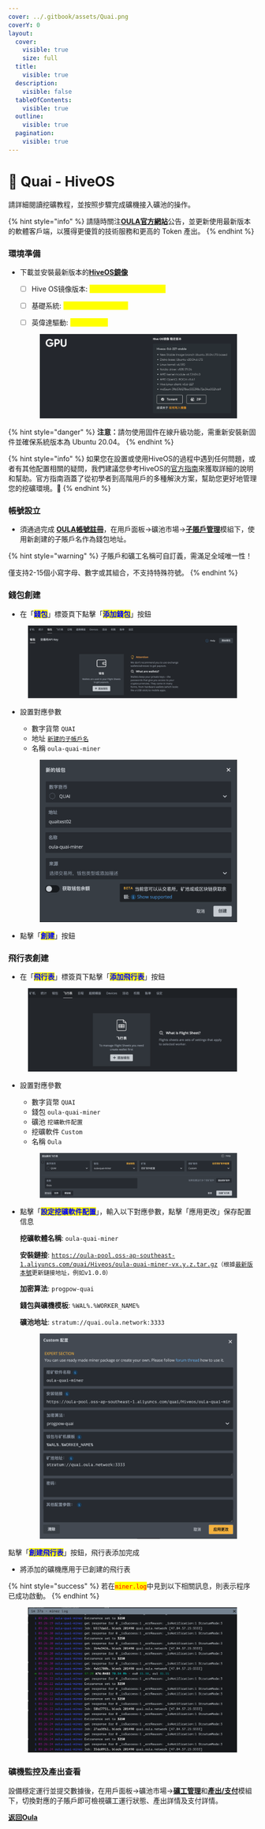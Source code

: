 ```yaml
---
cover: ../.gitbook/assets/Quai.png
coverY: 0
layout:
  cover:
    visible: true
    size: full
  title:
    visible: true
  description:
    visible: false
  tableOfContents:
    visible: true
  outline:
    visible: true
  pagination:
    visible: true
---
```


# 🤖 Quai - HiveOS

請詳細閱讀挖礦教程，並按照步驟完成礦機接入礦池的操作。

{% hint style="info" %}
請隨時關注[**OULA官方網站**](https://oula.network/zh)公告，並更新使用最新版本的軟體客戶端，以獲得更優質的技術服務和更高的 Token 產出。
{% endhint %}



### 環境準備

*   下載並安裝最新版本的[**HiveOS鏡像**](https://hiveon.com/zh/install/)

    * [ ] Hive OS镜像版本: <mark style="color:yellow;">HiveOS-0.6-227-stable</mark>
    * [ ] 基礎系統: <mark style="color:yellow;">Ubuntu 20.04.6 LTS</mark>
    * [ ] 英偉達驅動: <mark style="color:yellow;">v535.171.04</mark>



    <figure><img src="../.gitbook/assets/image (4).png" alt=""><figcaption></figcaption></figure>

{% hint style="danger" %}
**注意：**&#x8ACB;勿使用固件在線升級功能，需重新安裝新固件並確保系統版本為 Ubuntu 20.04。
{% endhint %}

{% hint style="info" %}
如果您在設置或使用HiveOS的過程中遇到任何問題，或者有其他配置相關的疑問，我們建議您參考HiveOS的[官方指南](https://hiveon.com/knowledge-base/guides/)來獲取詳細的說明和幫助。官方指南涵蓋了從初學者到高階用戶的多種解決方案，幫助您更好地管理您的挖礦環境。📘
{% endhint %}

### 帳號設立

* 須通過完成 [**OULA帳號註冊**](https://oula.network/zh/register)，在用戶面板→礦池市場→[**子賬戶管理**](https://oula.network/zh/pool/manager?tab=subAccount)模組下，使用新創建的子賬戶名作為錢包地址。

{% hint style="warning" %}
子賬戶和礦工名稱可自訂義，需滿足全域唯一性！&#x20;

僅支持2-15個小寫字母、數字或其組合，不支持特殊符號。
{% endhint %}

### &#x20;錢包創建

* 在「<mark style="color:blue;">**錢包**</mark>」標簽頁下點擊「<mark style="color:blue;">**添加錢包**</mark>」按鈕

<figure><img src="../.gitbook/assets/image (6).png" alt=""><figcaption></figcaption></figure>

*   設置對應參數

    * 數字貨幣 `QUAI`
    * 地址 [`新建的子帳戶名`](https://oula.network/zh/pool/manager?tab=subAccount)&#x20;
    * 名稱 `oula-quai-miner`&#x20;



    <figure><img src="../.gitbook/assets/image (17).png" alt=""><figcaption></figcaption></figure>
* 點擊「<mark style="color:blue;">**創建**</mark>」按鈕

### 飛行表創建

* 在「<mark style="color:blue;">**飛行表**</mark>」標簽頁下點擊「<mark style="color:blue;">**添加飛行表**</mark>」按鈕

<figure><img src="../.gitbook/assets/image (8).png" alt=""><figcaption></figcaption></figure>

*   設置對應參數

    * 數字貨幣 `QUAI`
    * 錢包 `oula-quai-miner`
    * 礦池 `挖礦軟件配置`
    * 挖礦軟件 `Custom`
    * 名稱 `Oula`

    <figure><img src="../.gitbook/assets/image (18).png" alt=""><figcaption></figcaption></figure>
*   點擊「<mark style="color:blue;">**設定挖礦軟件配置**</mark>」，輸入以下對應參數，點擊「應用更改」保存配置信息

    **挖礦軟體名稱**: `oula-quai-miner`

    **安裝鏈接**: [`https://oula-pool.oss-ap-southeast-1.aliyuncs.com/quai/Hiveos/oula-quai-miner-vx.y.z.tar.gz`](https://oula-pool.oss-ap-southeast-1.aliyuncs.com/quai/Hiveos/oula-quai-miner-vx.y.z.tar.gz)`（根據`[`最新版本號`](https://github.com/oula-network/quai/releases)`更新鏈接地址，例如v1.0.0）`

    **加密算法**: `progpow-quai`

    **錢包與礦機模板**: `%WAL%.%WORKER_NAME%`

    **礦池地址**: `stratum://quai.oula.network:3333`

    <figure><img src="../.gitbook/assets/image (19).png" alt=""><figcaption></figcaption></figure>

點擊「<mark style="color:blue;">**創建飛行表**</mark>」按鈕，飛行表添加完成

* 將添加的礦機應用于已創建的飛行表

{% hint style="success" %}
若在<mark style="color:red;">`miner.log`</mark>中見到以下相關訊息，則表示程序已成功啟動。
{% endhint %}

<figure><img src="../.gitbook/assets/image (2).png" alt=""><figcaption></figcaption></figure>

### 礦機監控及產出查看

設備穩定運行並提交數據後，在用戶面板→礦池市場→[**礦工管理**](http://192.168.1.51/zh/pool/manager?tab=miner)和[**產出/支付**](http://192.168.1.51/zh/pool/manager?tab=output)模組下，切換對應的子賬戶即可檢視礦工運行狀態、產出詳情及支付詳情。





[**返回Oula**](https://oula.network/zh/login)

